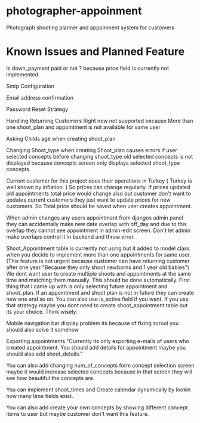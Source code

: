 # photographer-appoinment
Photograph shooting planner and appoinment system for customers

# Known Issues and Planned Feature
Is down_payment paid or not ? because price field is currently not implemented.

Smtp Configuration

Email address confirmation

Password Reset Strategy

Handling Returning Customers Right now not supported because More than one shoot_plan and appointment is not available for same user

Asking Childs age when creating shoot_plan

Changing Shoot_type when creating Shoot_plan causes errors if user selected concepts before changing shoot_type old selected concepts is
not displayed because concepts screen only displays selected shoot_type concepts.

Current customer for this project does their operations in Turkey ( Turkey is well known by inflation. ) So prices can change regularly.
If prices updated old appointments total price would change also but customer don't want to updates current customers they just want to update
prices for new customers. So Total price should be saved when user creates appointment.

When admin changes any users appointment from djangos admin panel they can accidentally make new date overlap with off_day and due to this 
overlap they cannot see appointment in admin-edit screen. Don't let admin make overlaps control it in backend and throw error.

Shoot_Appointment table is currently not using but it added to model class when you decide to implement more than one appointments for same user.
(This feature is not urgent because customer can have returning customer after one year "Because they only shoot newborns and 1 year old babies")
We dont want user to create multiple shoots and appointments at the same time and matching them manually. This should be done automatically.
First thing that i came up with is only selecting future appointment and shoot_plan. If an appointment and shoot plan is not in future they can create new one and so on. You can also use is_active field if you want. If you use that strategy maybe you dont need to create shoot_appointment table but its your choice. Think wisely.


Mobile navigation bar display problem its because of fixing scrool you should also solve it somehow

Exporting appointments "Currently its only exporting e-mails of users who created appointment. You should add details for appointment maybe you should also add shoot_details."

You can also add changing num_of_concepts form concept selection screen maybe it would increase selected concepts because in that screen they will see how beautiful the concepts are.

You can implement shoot_times and Create calendar dynamically by lookin how many time fields exist.

You can also add create your own concepts by showing different concept items to user but maybe customer don't want this feature.


